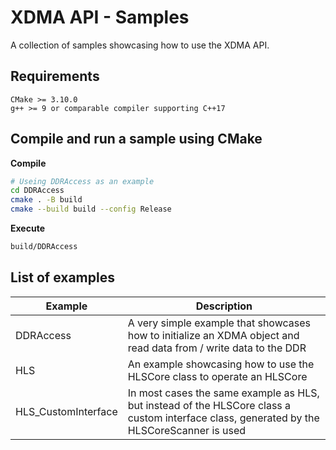 # XDMA API - Samples

A collection of samples showcasing how to use the XDMA API.<br>

## Requirements

	CMake >= 3.10.0
	g++ >= 9 or comparable compiler supporting C++17

## Compile and run a sample using CMake

**Compile**

```bash
# Useing DDRAccess as an example
cd DDRAccess
cmake . -B build
cmake --build build --config Release
```

**Execute**

```bash
build/DDRAccess
```

## List of examples

| Example | Description |
| ------- | ----------- |
| DDRAccess | A very simple example that showcases how to initialize an XDMA object and read data from / write data to the DDR |
| HLS | An example showcasing how to use the HLSCore class to operate an HLSCore |
| HLS_CustomInterface | In most cases the same example as HLS, but instead of the HLSCore class a custom interface class, generated by the HLSCoreScanner is used |